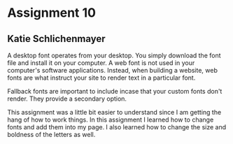 # Assignment 10
## Katie Schlichenmayer

A desktop font operates from your desktop. You simply download the font file and install it on your computer. A web font is not used in your computer's software applications. Instead, when building a website, web fonts are what instruct your site to render text in a particular font.

Fallback fonts are important to include incase that your custom fonts don't render. They provide a secondary option.

This assignment was a little bit easier to understand since I am getting the hang of how to work things. In this assignment I learned how to change fonts and add them into my page. I also learned how to change the size and boldness of the letters as well. 
